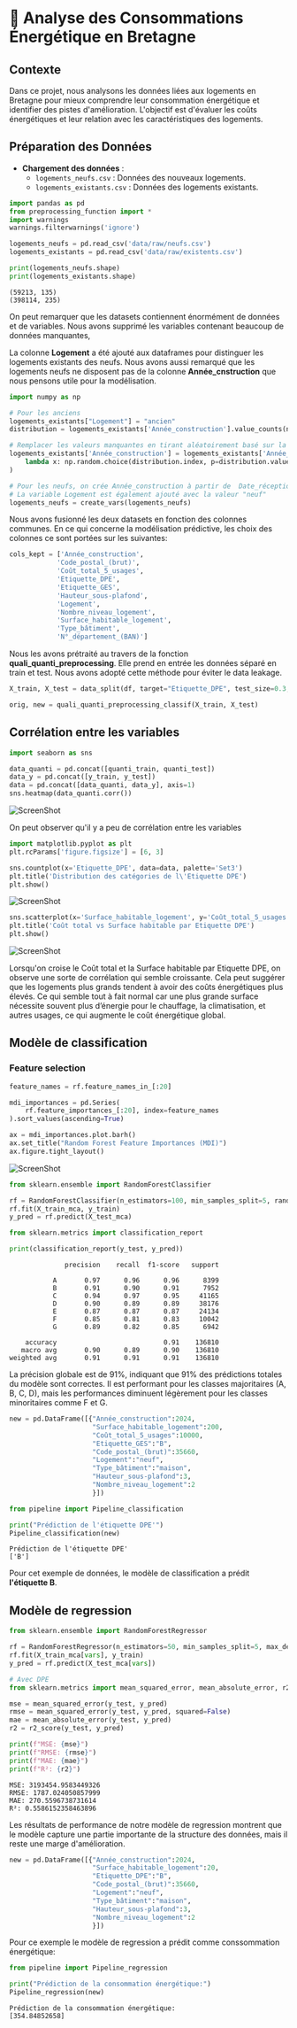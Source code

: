 # 🚀 Analyse des Consommations Énergétique en Bretagne

## **Contexte**
Dans ce projet, nous analysons les données liées aux logements en Bretagne pour mieux comprendre leur consommation énergétique et identifier des pistes d'amélioration. L'objectif est d'évaluer les coûts énergétiques et leur relation avec les caractéristiques des logements.



##  Préparation des Données
- **Chargement des données** :
  - `logements_neufs.csv` : Données des nouveaux logements.
  - `logements_existants.csv` : Données des logements existants.
  
  


```python
import pandas as pd
from preprocessing_function import *
import warnings
warnings.filterwarnings('ignore')

logements_neufs = pd.read_csv('data/raw/neufs.csv')
logements_existants = pd.read_csv('data/raw/existents.csv')
```


```python
print(logements_neufs.shape)
print(logements_existants.shape)
```

    (59213, 135)
    (398114, 235)


On peut remarquer que les datasets contiennent énormément de données et de variables. Nous avons supprimé les variables contenant beaucoup de données manquantes, 

La colonne **Logement** a été ajouté aux dataframes pour distinguer les logements existants des neufs. Nous avons aussi remarqué que les logements neufs ne disposent pas de la colonne **Année_cnstruction** que nous pensons utile pour la modélisation.




```python
import numpy as np

# Pour les anciens
logements_existants["Logement"] = "ancien"
distribution = logements_existants['Année_construction'].value_counts(normalize=True)

# Remplacer les valeurs manquantes en tirant aléatoirement basé sur la distribution
logements_existants['Année_construction'] = logements_existants['Année_construction'].apply(
    lambda x: np.random.choice(distribution.index, p=distribution.values) if pd.isnull(x) else x
)

# Pour les neufs, on crée Année_construction à partir de  Date_réception_DPE. 
# La variable Logement est également ajouté avec la valeur "neuf"
logements_neufs = create_vars(logements_neufs)
```

Nous avons fusionné les deux datasets en fonction des colonnes communes. En ce qui concerne la modélisation prédictive, les choix des colonnes ce sont portées sur les suivantes:


```python
cols_kept = ['Année_construction',
            'Code_postal_(brut)',
            'Coût_total_5_usages',
            'Etiquette_DPE',
            'Etiquette_GES',
            'Hauteur_sous-plafond',
            'Logement',
            'Nombre_niveau_logement',
            'Surface_habitable_logement',
            'Type_bâtiment',
            'N°_département_(BAN)']
```

Nous les avons prétraité au travers de la fonction **quali_quanti_preprocessing**. Elle prend en entrée les données séparé en train et test. Nous avons adopté cette méthode pour éviter le data leakage.


```python
X_train, X_test = data_split(df, target="Etiquette_DPE", test_size=0.3, stratify=True, seed=0)

orig, new = quali_quanti_preprocessing_classif(X_train, X_test)
```

## Corrélation entre les variables 


```python
import seaborn as sns

data_quanti = pd.concat([quanti_train, quanti_test])
data_y = pd.concat([y_train, y_test])
data = pd.concat([data_quanti, data_y], axis=1)
sns.heatmap(data_quanti.corr())
```






    
![ScreenShot](image/output_1.png)
    


On peut observer qu'il y a peu de corrélation entre les variables


```python
import matplotlib.pyplot as plt
plt.rcParams['figure.figsize'] = [6, 3]

sns.countplot(x='Etiquette_DPE', data=data, palette='Set3')
plt.title('Distribution des catégories de l\'Etiquette DPE')
plt.show()
```


    
![ScreenShot](image/output_2.png)
    



```python
sns.scatterplot(x='Surface_habitable_logement', y='Coût_total_5_usages', hue='Etiquette_DPE', data=data, palette='viridis')
plt.title('Coût total vs Surface habitable par Etiquette DPE')
plt.show()
```


    
![ScreenShot](image/output_3.png)
    


Lorsqu'on croise le Coût total et la Surface habitable par Etiquette DPE, on observe une sorte de corrélation qui semble croissante. Cela peut suggérer que les logements plus grands tendent à avoir des coûts énergétiques plus élevés. Ce qui semble tout à fait normal car une plus grande surface nécessite souvent plus d’énergie pour le chauffage, la climatisation, et autres usages, ce qui augmente le coût énergétique global.

## Modèle de classification 

### Feature selection


```python
feature_names = rf.feature_names_in_[:20]

mdi_importances = pd.Series(
    rf.feature_importances_[:20], index=feature_names
).sort_values(ascending=True)

ax = mdi_importances.plot.barh()
ax.set_title("Random Forest Feature Importances (MDI)")
ax.figure.tight_layout()
```


    
![ScreenShot](image/output_4.png)
    



```python
from sklearn.ensemble import RandomForestClassifier

rf = RandomForestClassifier(n_estimators=100, min_samples_split=5, random_state=0, verbose=1)
rf.fit(X_train_mca, y_train)
y_pred = rf.predict(X_test_mca)
```


```python
from sklearn.metrics import classification_report

print(classification_report(y_test, y_pred))
```

                  precision    recall  f1-score   support
    
               A       0.97      0.96      0.96      8399
               B       0.91      0.90      0.91      7952
               C       0.94      0.97      0.95     41165
               D       0.90      0.89      0.89     38176
               E       0.87      0.87      0.87     24134
               F       0.85      0.81      0.83     10042
               G       0.89      0.82      0.85      6942
    
        accuracy                           0.91    136810
       macro avg       0.90      0.89      0.90    136810
    weighted avg       0.91      0.91      0.91    136810
    


La précision globale est de 91%, indiquant que 91% des prédictions totales du modèle sont correctes. Il est performant pour les classes majoritaires (A, B, C, D), mais les performances diminuent légèrement pour les classes minoritaires comme F et G.


```python
new = pd.DataFrame([{"Année_construction":2024,
                     "Surface_habitable_logement":200,
                     "Coût_total_5_usages":10000,
                     "Etiquette_GES":"B",
                     "Code_postal_(brut)":35660,
                     "Logement":"neuf",
                     "Type_bâtiment":"maison",
                     "Hauteur_sous-plafond":3,
                     "Nombre_niveau_logement":2
                     }])

from pipeline import Pipeline_classification

print("Prédiction de l'étiquette DPE'")
Pipeline_classification(new)
```

    Prédiction de l'étiquette DPE'
    ['B']


Pour cet exemple de données, le modèle de classification a prédit **l'étiquette B**.

## Modèle de regression


```python
from sklearn.ensemble import RandomForestRegressor

rf = RandomForestRegressor(n_estimators=50, min_samples_split=5, max_depth=None, random_state=0, verbose=1)
rf.fit(X_train_mca[vars], y_train)
y_pred = rf.predict(X_test_mca[vars])
```


```python
# Avec DPE
from sklearn.metrics import mean_squared_error, mean_absolute_error, r2_score

mse = mean_squared_error(y_test, y_pred)
rmse = mean_squared_error(y_test, y_pred, squared=False)
mae = mean_absolute_error(y_test, y_pred)
r2 = r2_score(y_test, y_pred)

print(f"MSE: {mse}")
print(f"RMSE: {rmse}")
print(f"MAE: {mae}")
print(f"R²: {r2}")
```

    MSE: 3193454.9583449326
    RMSE: 1787.024050857999
    MAE: 270.5596738731614
    R²: 0.5586152358463896


Les résultats de performance de notre modèle de regression montrent que le modèle capture une partie importante de la structure des données, mais il reste une marge d'amélioration.


```python
new = pd.DataFrame([{"Année_construction":2024,
                     "Surface_habitable_logement":20,
                     "Etiquette_DPE":"B",
                     "Code_postal_(brut)":35660,
                     "Logement":"neuf",
                     "Type_bâtiment":"maison",
                     "Hauteur_sous-plafond":3,
                     "Nombre_niveau_logement":2
                     }])
```

Pour ce exemple le modèle de regression a prédit comme conssommation énergétique:


```python
from pipeline import Pipeline_regression

print("Prédiction de la consommation énergétique:")
Pipeline_regression(new)
```

    Prédiction de la consommation énergétique:
    [354.84852658]


